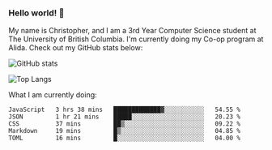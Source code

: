 ### Hello world! 👋
My name is Christopher, and I am a 3rd Year Computer Science student at The University of British Columbia. I'm currently doing my Co-op program at Alida.
Check out my GitHub stats below: 

![GitHub stats](https://github-readme-stats-chrishadrian.vercel.app/api?username=chrishadrian&hide=contribs,issues&count_private=true&show_icons=true&theme=tokyonight)

![Top Langs](https://github-readme-stats-chrishadrian.vercel.app/api/top-langs/?username=chrishadrian&exclude_repo=prodify,cpsc221&layout=compact&theme=tokyonight&langs_count=4)

What I am currently doing:
<!--START_SECTION:waka-->

```text
JavaScript   3 hrs 38 mins   █████████████▓░░░░░░░░░░░   54.55 %
JSON         1 hr 21 mins    █████░░░░░░░░░░░░░░░░░░░░   20.23 %
CSS          37 mins         ██▒░░░░░░░░░░░░░░░░░░░░░░   09.22 %
Markdown     19 mins         █▒░░░░░░░░░░░░░░░░░░░░░░░   04.85 %
TOML         16 mins         █░░░░░░░░░░░░░░░░░░░░░░░░   04.00 %
```

<!--END_SECTION:waka-->
<!-- [![willianrod's wakatime stats](https://github-readme-stats.vercel.app/api/wakatime?username=chrishadrian)](https://github.com/anuraghazra/github-readme-stats) -->

<!--
- 🔭 I’m currently working on ...
- 🌱 I’m currently learning ...
- 👯 I’m looking to collaborate on ...
- 🤔 I’m looking for help with ...
- 💬 Ask me about ...
- 📫 How to reach me: ...
- 😄 Pronouns: ...
- ⚡ Fun fact: ...
-->
